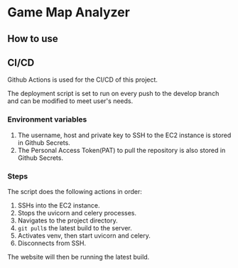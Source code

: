 # Game Map Analyzer

## How to use

## CI/CD

Github Actions is used for the CI/CD of this project.

The deployment script is set to run on every push to the develop branch and can be modified to meet user's needs.

### Environment variables

1. The username, host and private key to SSH to the EC2 instance is stored in Github Secrets.
2. The Personal Access Token(PAT) to pull the repository is also stored in Github Secrets.

### Steps

The script does the following actions in order:

1. SSHs into the EC2 instance.
2. Stops the uvicorn and celery processes.
3. Navigates to the project directory.
4. `git pull`s the latest build to the server.
5. Activates venv, then start uvicorn and celery.
6. Disconnects from SSH.

The website will then be running the latest build.